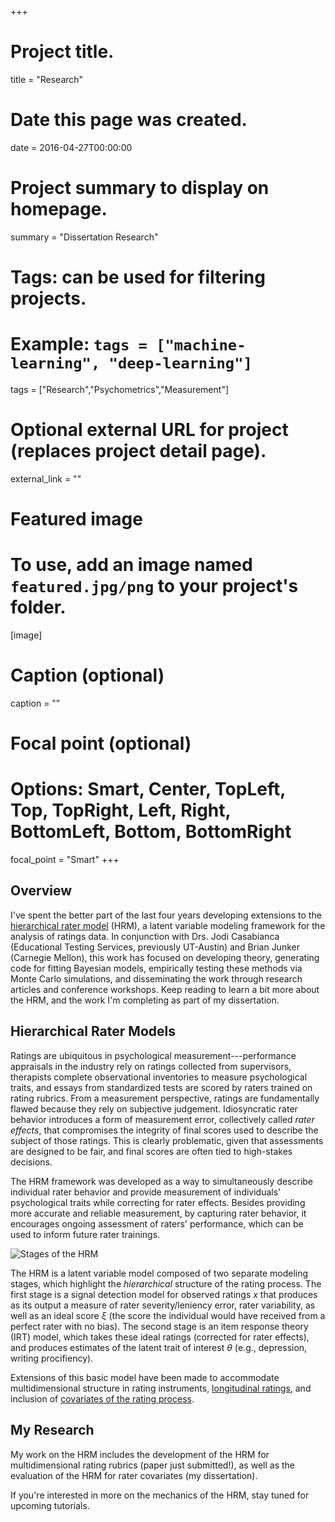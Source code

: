 +++
# Project title.
title = "Research"

# Date this page was created.
date = 2016-04-27T00:00:00

# Project summary to display on homepage.
summary = "Dissertation Research"

# Tags: can be used for filtering projects.
# Example: `tags = ["machine-learning", "deep-learning"]`
tags = ["Research","Psychometrics","Measurement"]

# Optional external URL for project (replaces project detail page).
external_link = ""

# Featured image
# To use, add an image named `featured.jpg/png` to your project's folder. 
[image]
  # Caption (optional)
  caption = ""
  
  # Focal point (optional)
  # Options: Smart, Center, TopLeft, Top, TopRight, Left, Right, BottomLeft, Bottom, BottomRight
  focal_point = "Smart"
+++

## Overview

I've spent the better part of the last four years developing extensions to the [hierarchical rater model](/files/baseHRM.pdf) (HRM), a latent variable modeling framework for the analysis of ratings data. In conjunction with Drs. Jodi Casabianca (Educational Testing Services, previously UT-Austin) and Brian Junker (Carnegie Mellon), this work has focused on developing theory, generating code for fitting Bayesian models, empirically testing these methods via Monte Carlo simulations, and disseminating the work through research articles and conference workshops. Keep reading to learn a bit more about the HRM, and the work I'm completing as part of my dissertation.

## Hierarchical Rater Models

Ratings are ubiquitous in psychological measurement---performance appraisals in the industry rely on ratings collected from supervisors, therapists complete observational inventories to measure psychological traits, and essays from standardized tests are scored by raters trained on rating rubrics. From a measurement perspective, ratings are fundamentally flawed because they rely on subjective judgement. Idiosyncratic rater behavior introduces a form of measurement error, collectively called *rater effects*, that compromises the integrity of final scores used to describe the subject of those ratings. This is clearly problematic, given that assessments are designed to be fair, and final scores are often tied to high-stakes decisions.

The HRM framework was developed as a way to simultaneously describe individual rater behavior and provide measurement of individuals' psychological traits while correcting for rater effects. Besides providing more accurate and reliable measurement, by capturing rater behavior, it encourages ongoing assessment of raters' performance, which can be used to inform future rater trainings. 

![Stages of the HRM](/img/stages.png)

The HRM is a latent variable model composed of two separate modeling stages, which highlight the *hierarchical* structure of the rating process. The first stage is a signal detection model for observed ratings $x$ that produces as its output a measure of rater severity/leniency error, rater variability, as well as an ideal score $\xi$ (the score the individual would have received from a perfect rater with no bias). The second stage is an item response theory (IRT) model, which takes these ideal ratings (corrected for rater effects), and produces estimates of the latent trait of interest $\theta$ (e.g., depression, writing procifiency). 

Extensions of this basic model have been made to accommodate multidimensional structure in rating instruments, [longitudinal ratings](/files/longitudinalHRM.pdf), and inclusion of [covariates of the rating process](/files/covariateHRM.pdf). 

## My Research

My work on the HRM includes the development of the HRM for multidimensional rating rubrics (paper just submitted!), as well as the evaluation of the HRM for rater covariates (my dissertation).

If you're interested in more on the mechanics of the HRM, stay tuned for upcoming tutorials. 